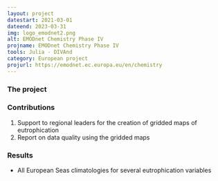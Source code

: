 ```yaml
---
layout: project
datestart: 2021-03-01
dateend: 2023-03-31
img: logo_emodnet2.png
alt: EMODnet Chemistry Phase IV 
projname: EMODnet Chemistry Phase IV
tools: Julia - DIVAnd
category: European project
projurl: https://emodnet.ec.europa.eu/en/chemistry
---
```


### The project



### Contributions 

1. Support to regional leaders for the creation of gridded maps of eutrophication
2. Report on data quality using the gridded maps

### Results

- All European Seas climatologies for several eutrophication variables
